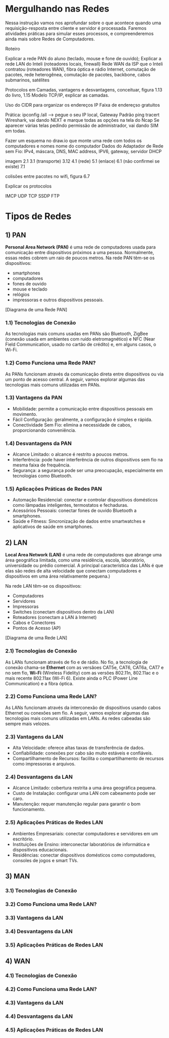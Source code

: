 # Mergulhando nas Redes

Nessa instrução vamos nos aprofundar sobre o que acontece quando uma requisição-resposta entre cliente e servidor é processada. Faremos atividades práticas para simular esses processos, e compreenderemos ainda mais sobre Redes de Computadores.

Roteiro

Explicar a rede PAN do aluno (teclado, mouse e fone de ouvido);
Explicar a rede LAN do Inteli (roteadores locais, firewall)
Rede WAN da ISP que o Inteli contratou (roteadores WAN), fibra óptica e rádio
Internet, comutação de pacotes, rede heterogênea, comutação de pacotes, backbone, cabos submarinos, satélites

Protocolos em Camadas, vantagens e desvantagens, conceituar, figura 1.13 do livro, 1.15
Modelo TCP/IP, explicar as camadas.

Uso do CIDR para organizar os endereços IP
Faixa de endereçso gratuitos

Prática:
ipconfig /all --> pegue o seu IP local, Gateway Padrão
ping
tracert
Wireshark, vai dando NEXT e marque todas as opções na tela do Ncap
Se aparecer várias telas pedindo permissão de administrador, vai dando SIM em todas.

Fazer um esquema no draw.io que monte uma rede com todos os computadores e nomes
nome do computador
Dados do Adaptador de Rede sem Fio:
IPv4, máscara, DNS, MAC address, IPV6, gateway, servidor DHCP

imagem 2.1
3.1 (transporte)
3.12
4.1 (rede)
5.1 (enlace)
6.1 (não confirmei se existe)
7.1

colisões entre pacotes no wifi, figura 6.7

Explicar os protocolos 

IMCP
UDP
TCP
SSDP
FTP


# Tipos de Redes

## 1) PAN

**Personal Area Network (PAN)** é uma rede de computadores usada para comunicação entre dispositivos próximos a uma pessoa. Normalmente, essas redes cobrem um raio de poucos metros. Na rede PAN têm-se os dispositivos:

* smartphones
* computadores
* fones de ouvido
* mouse e teclado
* relógios
* impressoras e outros dispositivos pessoais.

[Diagrama de uma Rede PAN]

### 1.1) Tecnologias de Conexão

As tecnologias mais comuns usadas em PANs são Bluetooth, ZigBee (conexão usada em ambientes com ruído eletromagnético) e NFC (Near Field Communication, usado no cartão de crédito) e, em alguns casos, o Wi-Fi.

### 1.2) Como Funciona uma Rede PAN?

As PANs funcionam através da comunicação direta entre dispositivos ou via um ponto de acesso central. A seguir, vamos explorar algumas das tecnologias mais comuns utilizadas em PANs.

### 1.3) Vantagens da PAN

* Mobilidade: permite a comunicação entre dispositivos pessoais em movimento.
* Fácil Configuração: geralmente, a configuração é simples e rápida.
* Conectividade Sem Fio: elimina a necessidade de cabos, proporcionando conveniência.

### 1.4) Desvantagens da PAN

* Alcance Limitado: o alcance é restrito a poucos metros.
* Interferência: pode haver interferência de outros dispositivos sem fio na mesma faixa de frequência.
* Segurança: a segurança pode ser uma preocupação, especialmente em tecnologias como Bluetooth.

### 1.5) Aplicações Práticas de Redes PAN

* Automação Residencial: conectar e controlar dispositivos domésticos como lâmpadas inteligentes, termostatos e fechaduras.
* Acessórios Pessoais: conectar fones de ouvido Bluetooth a smartphones.
* Saúde e Fitness: Sincronização de dados entre smartwatches e aplicativos de saúde em smartphones.

## 2) LAN

**Local Area Network (LAN)** é uma rede de computadores que abrange uma área geográfica limitada, como uma residência, escola, laboratório, universidade ou prédio comercial. A principal característica das LANs é que elas são redes de alta velocidade que conectam computadores e dispositivos em uma área relativamente pequena.)

Na rede LAN têm-se os dispositivos:
 
* Computadores
* Servidores
* Impressoras
* Switches (conectam dispositivos dentro da LAN)
* Roteadores (conectam a LAN à Internet)
* Cabos e Conectores
* Pontos de Acesso (AP)

[Diagrama de uma Rede LAN]

### 2.1) Tecnologias de Conexão

As LANs funcionam através de fio e de rádio. No fio, a tecnologia de conexão chama-se **Ethernet** com as versãoes CAT5e, CAT6, CAT6a, CAT7 e no sem fio, **Wi-Fi** (Wireless Fidelity) com as versões 802.11n, 802.11ac e o mais recente 802.11ax (Wi-Fi 6). Existe ainda o PLC (Power Line Communication) e a fibra óptica.

### 2.2) Como Funciona uma Rede LAN?

As LANs funcionam através da interconexão de dispositivos usando cabos Ethernet ou conexões sem fio. A seguir, vamos explorar algumas das tecnologias mais comuns utilizadas em LANs. As redes cabeadas são sempre mais velozes.

### 2.3) Vantagens da LAN

* Alta Velocidade: oferece altas taxas de transferência de dados.
* Confiabilidade: conexões por cabo são muito estáveis e confiáveis.
* Compartilhamento de Recursos: facilita o compartilhamento de recursos como impressoras e arquivos.

### 2.4) Desvantagens da LAN

* Alcance Limitado: cobertura restrita a uma área geográfica pequena.
* Custo de Instalação: configurar uma LAN com cabeamento pode ser caro.
* Manutenção: requer manutenção regular para garantir o bom funcionamento.

### 2.5) Aplicações Práticas de Redes LAN

* Ambientes Empresariais: conectar computadores e servidores em um escritório.
* Instituições de Ensino: interconectar laboratórios de informática e dispositivos educacionais.
* Residências: conectar dispositivos domésticos como computadores, consoles de jogos e smart TVs.



## 3) MAN

### 3.1) Tecnologias de Conexão

### 3.2) Como Funciona uma Rede LAN?

### 3.3) Vantagens da LAN

### 3.4) Desvantagens da LAN

### 3.5) Aplicações Práticas de Redes LAN

## 4) WAN

### 4.1) Tecnologias de Conexão

### 4.2) Como Funciona uma Rede LAN?

### 4.3) Vantagens da LAN

### 4.4) Desvantagens da LAN

### 4.5) Aplicações Práticas de Redes LAN



